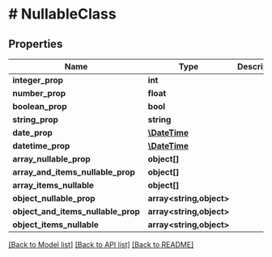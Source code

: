 # # NullableClass

## Properties

Name | Type | Description | Notes
------------ | ------------- | ------------- | -------------
**integer_prop** | **int** |  | [optional]
**number_prop** | **float** |  | [optional]
**boolean_prop** | **bool** |  | [optional]
**string_prop** | **string** |  | [optional]
**date_prop** | [**\DateTime**](\DateTime.md) |  | [optional]
**datetime_prop** | [**\DateTime**](\DateTime.md) |  | [optional]
**array_nullable_prop** | **object[]** |  | [optional]
**array_and_items_nullable_prop** | **object[]** |  | [optional]
**array_items_nullable** | **object[]** |  | [optional]
**object_nullable_prop** | **array<string,object>** |  | [optional]
**object_and_items_nullable_prop** | **array<string,object>** |  | [optional]
**object_items_nullable** | **array<string,object>** |  | [optional]

[[Back to Model list]](../../README.md#models) [[Back to API list]](../../README.md#endpoints) [[Back to README]](../../README.md)
